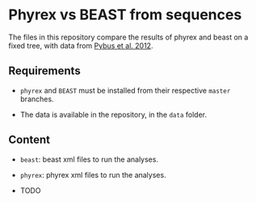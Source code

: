 # Phyrex vs BEAST from sequences

The files in this repository compare the results of phyrex and beast on a
fixed tree, with data from [Pybus et al. 2012](www.doi.org/10.1073/pnas.1206598109).

## Requirements

* `phyrex` and `BEAST` must be installed from their respective `master` branches.

* The data is available in the repository, in the `data` folder.

## Content

* `beast`: beast xml files to run the analyses.

* `phyrex`: phyrex xml files to run the analyses.

* TODO
